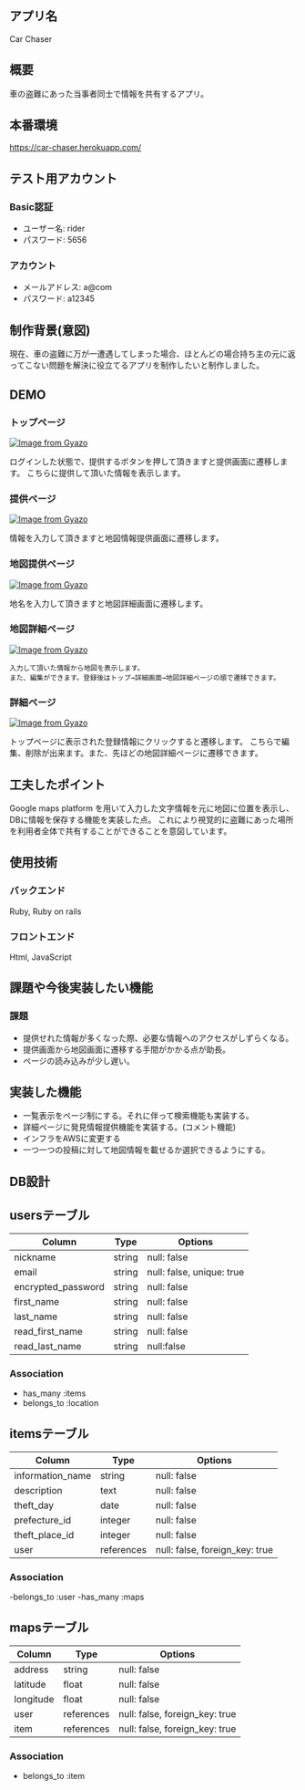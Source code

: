 
## アプリ名

Car Chaser

## 概要

車の盗難にあった当事者同士で情報を共有するアプリ。

## 本番環境

https://car-chaser.herokuapp.com/

## テスト用アカウント

  ### Basic認証
  - ユーザー名: rider
  - パスワード: 5656

  ### アカウント
  - メールアドレス: a@com
  - パスワード: a12345

## 制作背景(意図)

現在、車の盗難に万が一遭遇してしまった場合、ほとんどの場合持ち主の元に返ってこない問題を解決に役立てるアプリを制作したいと制作しました。

## DEMO

  ### トップページ
  [![Image from Gyazo](https://i.gyazo.com/44d4a3ad5e4292228b5317c83448ee76.jpg)](https://gyazo.com/44d4a3ad5e4292228b5317c83448ee76)

  ログインした状態で、提供するボタンを押して頂きますと提供画面に遷移します。
  こちらに提供して頂いた情報を表示します。

  ### 提供ページ
  [![Image from Gyazo](https://i.gyazo.com/06ac0ef2e8862480dc9e947ecff8fb69.png)](https://gyazo.com/06ac0ef2e8862480dc9e947ecff8fb69)
   
   情報を入力して頂きますと地図情報提供画面に遷移します。

   ### 地図提供ページ
   [![Image from Gyazo](https://i.gyazo.com/bee33525d23757badd040ea43abddc63.png)](https://gyazo.com/bee33525d23757badd040ea43abddc63)

   地名を入力して頂きますと地図詳細画面に遷移します。

   ### 地図詳細ページ
  [![Image from Gyazo](https://i.gyazo.com/c37b7e903b317e4e6dfd5151295a0a77.jpg)](https://gyazo.com/c37b7e903b317e4e6dfd5151295a0a77)

    入力して頂いた情報から地図を表示します。
    また、編集ができます。登録後はトップ→詳細画面→地図詳細ページの順で遷移できます。
 
  ### 詳細ページ
  [![Image from Gyazo](https://i.gyazo.com/ef2e44334944b91bacb4cf7f0f97ef1d.png)](https://gyazo.com/ef2e44334944b91bacb4cf7f0f97ef1d)

  トップページに表示された登録情報にクリックすると遷移します。
  こちらで編集、削除が出来ます。また、先ほどの地図詳細ページに遷移できます。



## 工夫したポイント

Google maps platform を用いて入力した文字情報を元に地図に位置を表示し、DBに情報を保存する機能を実装した点。
これにより視覚的に盗難にあった場所を利用者全体で共有することができることを意図しています。

## 使用技術

### バックエンド

Ruby, Ruby on rails 

### フロントエンド

Html, JavaScript


## 課題や今後実装したい機能

  ### 課題
  - 提供せれた情報が多くなった際、必要な情報へのアクセスがしずらくなる。
  - 提供画面から地図画面に遷移する手間がかかる点が助長。
  - ページの読み込みが少し遅い。

  ## 実装した機能
  - 一覧表示をページ制にする。それに伴って検索機能も実装する。
  - 詳細ページに発見情報提供機能を実装する。(コメント機能)
  - インフラをAWSに変更する
  - 一つ一つの投稿に対して地図情報を載せるか選択できるようにする。

## DB設計

## usersテーブル


| Column              | Type    | Options                   |
| ------------------- | --------| --------------------------|
| nickname            | string  | null: false               |
| email               | string  | null: false, unique: true |
| encrypted_password  | string  | null: false               |
| first_name          | string  | null: false               |
| last_name           | string  | null: false               |
| read_first_name     | string  | null: false               |
| read_last_name      | string  | null:false                |

### Association
- has_many  :items
- belongs_to :location

## itemsテーブル

| Column             | Type       |     Options                    |
| ---------------    | ---------- | ------------------------------ |
| information_name   | string     | null: false                    |
| description        | text       | null: false                    |
| theft_day          | date       | null: false                    |
| prefecture_id      | integer    | null: false                    | 
| theft_place_id     | integer    | null: false                    |
| user               | references | null: false, foreign_key: true |

### Association
-belongs_to :user
-has_many :maps

 
 ## mapsテーブル

| Column             | Type       |     Options                    |
| ------------------ | --------   | -------------------------      |                       
|address             | string     | null: false                    |
| latitude           | float      | null: false                    |
| longitude          | float      | null: false                    |
| user               | references | null: false, foreign_key: true |
| item               | references | null: false, foreign_key: true |

### Association
- belongs_to :item
